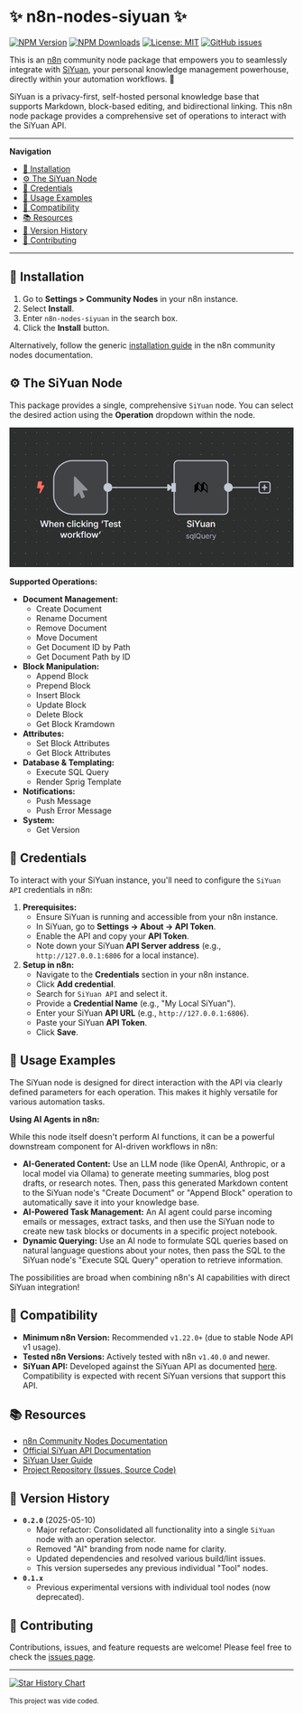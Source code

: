 # ✨ n8n-nodes-siyuan ✨

[![NPM Version](https://img.shields.io/npm/v/n8n-nodes-siyuan.svg?style=flat-square)](https://www.npmjs.com/package/n8n-nodes-siyuan)
[![NPM Downloads](https://img.shields.io/npm/dt/n8n-nodes-siyuan.svg?style=flat-square)](https://www.npmjs.com/package/n8n-nodes-siyuan)
[![License: MIT](https://img.shields.io/badge/License-MIT-yellow.svg?style=flat-square)](https://opensource.org/licenses/MIT)
[![GitHub issues](https://img.shields.io/github/issues/PsycoStea/SiYuan-n8n-nodes.svg?style=flat-square)](https://github.com/PsycoStea/SiYuan-n8n-nodes/issues)

This is an [n8n](https://n8n.io/) community node package that empowers you to seamlessly integrate with [SiYuan](https://b3log.org/siyuan/), your personal knowledge management powerhouse, directly within your automation workflows. 🧠

SiYuan is a privacy-first, self-hosted personal knowledge base that supports Markdown, block-based editing, and bidirectional linking. This n8n node package provides a comprehensive set of operations to interact with the SiYuan API.

---

**Navigation**
* [💾 Installation](#installation)
* [⚙️ The SiYuan Node](#the-siyuan-node)
* [🔑 Credentials](#credentials)
* [🚀 Usage Examples](#usage-examples)
* [🔗 Compatibility](#compatibility)
* [📚 Resources](#resources)
* [📜 Version History](#version-history)
* [🤝 Contributing](#contributing)

---

## 💾 Installation

1.  Go to **Settings > Community Nodes** in your n8n instance.
2.  Select **Install**.
3.  Enter `n8n-nodes-siyuan` in the search box.
4.  Click the **Install** button.

Alternatively, follow the generic [installation guide](https://docs.n8n.io/integrations/community-nodes/installation/) in the n8n community nodes documentation.

## ⚙️ The SiYuan Node

This package provides a single, comprehensive `SiYuan` node. You can select the desired action using the **Operation** dropdown within the node.

![SiYuan Node Example](./siyuan-image.png)

**Supported Operations:**

*   **Document Management:**
    *   Create Document
    *   Rename Document
    *   Remove Document
    *   Move Document
    *   Get Document ID by Path
    *   Get Document Path by ID
*   **Block Manipulation:**
    *   Append Block
    *   Prepend Block
    *   Insert Block
    *   Update Block
    *   Delete Block
    *   Get Block Kramdown
*   **Attributes:**
    *   Set Block Attributes
    *   Get Block Attributes
*   **Database & Templating:**
    *   Execute SQL Query
    *   Render Sprig Template
*   **Notifications:**
    *   Push Message
    *   Push Error Message
*   **System:**
    *   Get Version

## 🔑 Credentials

To interact with your SiYuan instance, you'll need to configure the `SiYuan API` credentials in n8n:

1.  **Prerequisites:**
    *   Ensure SiYuan is running and accessible from your n8n instance.
    *   In SiYuan, go to **Settings -> About -> API Token**.
    *   Enable the API and copy your **API Token**.
    *   Note down your SiYuan **API Server address** (e.g., `http://127.0.0.1:6806` for a local instance).
2.  **Setup in n8n:**
    *   Navigate to the **Credentials** section in your n8n instance.
    *   Click **Add credential**.
    *   Search for `SiYuan API` and select it.
    *   Provide a **Credential Name** (e.g., "My Local SiYuan").
    *   Enter your SiYuan **API URL** (e.g., `http://127.0.0.1:6806`).
    *   Paste your SiYuan **API Token**.
    *   Click **Save**.

## 🚀 Usage Examples

The SiYuan node is designed for direct interaction with the API via clearly defined parameters for each operation. This makes it highly versatile for various automation tasks.

**Using AI Agents in n8n:**

While this node itself doesn't perform AI functions, it can be a powerful downstream component for AI-driven workflows in n8n:

*   **AI-Generated Content:** Use an LLM node (like OpenAI, Anthropic, or a local model via Ollama) to generate meeting summaries, blog post drafts, or research notes. Then, pass this generated Markdown content to the SiYuan node's "Create Document" or "Append Block" operation to automatically save it into your knowledge base.
*   **AI-Powered Task Management:** An AI agent could parse incoming emails or messages, extract tasks, and then use the SiYuan node to create new task blocks or documents in a specific project notebook.
*   **Dynamic Querying:** Use an AI node to formulate SQL queries based on natural language questions about your notes, then pass the SQL to the SiYuan node's "Execute SQL Query" operation to retrieve information.

The possibilities are broad when combining n8n's AI capabilities with direct SiYuan integration!

## 🔗 Compatibility

*   **Minimum n8n Version:** Recommended `v1.22.0+` (due to stable Node API v1 usage).
*   **Tested n8n Versions:** Actively tested with n8n `v1.40.0` and newer.
*   **SiYuan API:** Developed against the SiYuan API as documented [here](https://github.com/siyuan-note/siyuan/blob/master/API.md). Compatibility is expected with recent SiYuan versions that support this API.

## 📚 Resources

*   [n8n Community Nodes Documentation](https://docs.n8n.io/integrations/community-nodes/)
*   [Official SiYuan API Documentation](https://github.com/siyuan-note/siyuan/blob/master/API.md)
*   [SiYuan User Guide](https://b3log.org/siyuan/en/guide)
*   [Project Repository (Issues, Source Code)](https://github.com/PsycoStea/SiYuan-n8n-nodes)

## 📜 Version History

*   **`0.2.0`** (2025-05-10)
    *   Major refactor: Consolidated all functionality into a single `SiYuan` node with an operation selector.
    *   Removed "AI" branding from node name for clarity.
    *   Updated dependencies and resolved various build/lint issues.
    *   This version supersedes any previous individual "Tool" nodes.
*   **`0.1.x`**
    *   Previous experimental versions with individual tool nodes (now deprecated).

## 🤝 Contributing

Contributions, issues, and feature requests are welcome! Please feel free to check the [issues page](https://github.com/PsycoStea/SiYuan-n8n-nodes/issues).

---

[![Star History Chart](https://api.star-history.com/svg?repos=PsycoStea/SiYuan-n8n-nodes&type=Timeline)](https://www.star-history.com/#PsycoStea/SiYuan-n8n-nodes&Timeline)

<small>This project was vide coded.</small>
